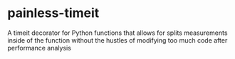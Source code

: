 # painless-timeit
A timeit decorator for Python functions that allows for splits measurements inside of the function without the hustles of modifying too much code after performance analysis
